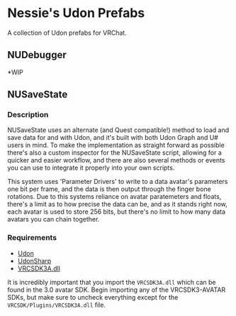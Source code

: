 # Nessie's Udon Prefabs

A collection of Udon prefabs for VRChat.

## NUDebugger
\*WIP

## NUSaveState

### Description
NUSaveState uses an alternate (and Quest compatible!) method to load and save data for and with Udon, and it's built with both Udon Graph and U# users in mind.
To make the implementation as straight forward as possible there's also a custom inspector for the NUSaveState script, allowing for a quicker and easier workflow, and there are also several methods or events you can use to integrate it properly into your own scripts.

This system uses 'Parameter Drivers' to write to a data avatar's parameters one bit per frame, and the data is then output through the finger bone rotations.
Due to this systems reliance on avatar paratemeters and floats, there's a limit as to how precise the data can be, and as it stands right now, each avatar is used to store 256 bits, but there's no limit to how many data avatars you can chain together.

### Requirements
- [Udon](https://vrchat.com/home/download)
- [UdonSharp](https://github.com/MerlinVR/UdonSharp)
- [VRCSDK3A.dll](https://vrchat.com/home/download)

It is incredibly important that you import the `VRCSDK3A.dll` which can be found in the 3.0 avatar SDK.
Begin importing any of the VRCSDK3-AVATAR SDKs, but make sure to uncheck everything except for the `VRCSDK/Plugins/VRCSDK3A.dll` file.
